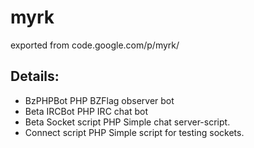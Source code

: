 # myrk
exported from code.google.com/p/myrk/

## Details:
* BzPHPBot PHP BZFlag observer bot
* Beta IRCBot PHP IRC chat bot
* Beta Socket script PHP Simple chat server-script.
* Connect script PHP Simple script for testing sockets.
